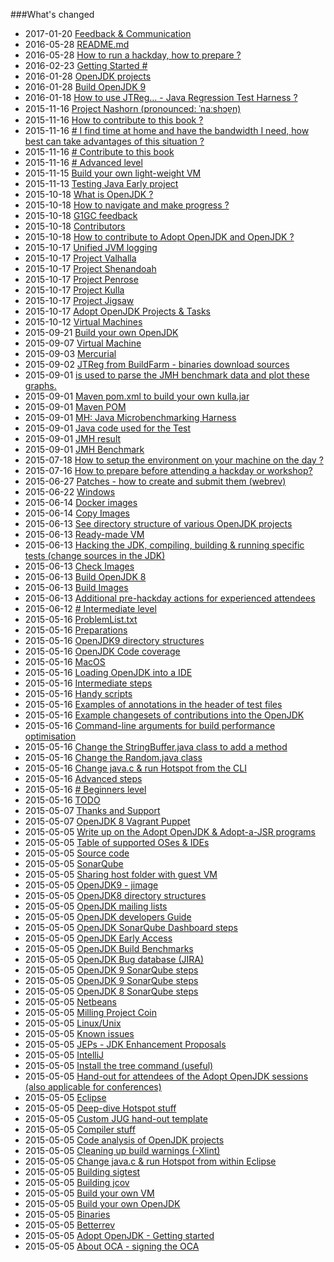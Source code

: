 ###What's changed


* 2017-01-20 [Feedback & Communication](feedback.md)
* 2016-05-28 [README.md](README.md)
* 2016-05-28 [ How to run a hackday, how to prepare ?](how-to-navigate/how_to_run_a_hackday,_how_to_prepare.md)
* 2016-02-23 [Getting Started #](quickstart.md)
* 2016-01-28 [OpenJDK projects](openjdk-projects/openjdk_projects.md)
* 2016-01-28 [Build OpenJDK 9](binaries/build_openjdk_9.md)
* 2016-01-18 [How to use JTReg… - Java Regression Test Harness ?](intermediate-steps/how_to_use_jtreg_-_java_regression_test_harness.md)
* 2015-11-16 [Project Nashorn (pronounced: ˈnaːshɔɐ̯n)](openjdk-projects/nashorn.md)
* 2015-11-16 [How to contribute to this book ?](how-to-navigate/contribute.md)
* 2015-11-16 [# I find time at home and have the bandwidth I need, how best can take advantages of this situation ?](how-to-navigate/free-time-ample-bandwidth.md)
* 2015-11-16 [# Contribute to this book](how-to-navigate/contribute_to_this_book.md)
* 2015-11-16 [# Advanced level](how-to-navigate/advanced-level.md)
* 2015-11-15 [Build your own light-weight VM](virtual-machines/build_your_own_lightweight_vm.md)
* 2015-11-13 [Testing Java Early project](intermediate-steps/testing_java_early_project.md)
* 2015-10-18 [What is OpenJDK ?](adopt-openjdk-getting-started/what_is_openjdk.md)
* 2015-10-18 [How to navigate and make progress ?](how-to-navigate/how-to-navigate-and-make-progress.md)
* 2015-10-18 [G1GC feedback](adoptopenjdk-projects/g1gc_feedback.md)
* 2015-10-18 [Contributors](contributors.md)
* 2015-10-18 [ How to contribute to Adopt OpenJDK and OpenJDK ?](how-to-navigate/how_to_contribute_to_adopt_openjdk_and_openjdk.md)
* 2015-10-17 [Unified JVM logging](adoptopenjdk-projects/unified_jvm_logging.md)
* 2015-10-17 [Project Valhalla](openjdk-projects/valhalla.md)
* 2015-10-17 [Project Shenandoah](openjdk-projects/shenandoah.md)
* 2015-10-17 [Project Penrose](openjdk-projects/penrose.md)
* 2015-10-17 [Project Kulla](openjdk-projects/kulla/kulla.md)
* 2015-10-17 [Project Jigsaw](openjdk-projects/jigsaw/jigsaw.md)
* 2015-10-17 [Adopt OpenJDK Projects & Tasks](adoptopenjdk-projects/adopt_openjdk_projects.md)
* 2015-10-12 [Virtual Machines](virtual-machines/virtual_machines.md)
* 2015-09-21 [Build your own OpenJDK](binaries/build_your_own_openjdk.md)
* 2015-09-07 [Virtual Machine](known-issues/known_issues_virtual_machine.md)
* 2015-09-03 [Mercurial](known-issues/known_issues_mercurial.md)
* 2015-09-02 [JTReg from BuildFarm - binaries download sources](binaries/jtreg_from_buildfarm.md)
* 2015-09-01 [is used to parse the JMH benchmark data and plot these graphs.](openjdk-projects/jmh/analysisusingR.md)
* 2015-09-01 [Maven pom.xml to build your own kulla.jar](openjdk-projects/kulla/kulla-pom-xml.md)
* 2015-09-01 [Maven POM](openjdk-projects/jmh/maven-dependencies.md)
* 2015-09-01 [MH: Java Microbenchmarking Harness](openjdk-projects/jmh/jmh.md)
* 2015-09-01 [Java code used for the Test](openjdk-projects/jmh/system-under-test.md)
* 2015-09-01 [JMH result](openjdk-projects/jmh/jmh-result.md)
* 2015-09-01 [JMH Benchmark](openjdk-projects/jmh/jmh-benchmark.md)
* 2015-07-18 [ How to setup the environment on your machine on the day ?](how-to-navigate/prepare-an-environment-machine.md)
* 2015-07-16 [How to prepare before attending a hackday or workshop?](how-to-navigate/prepare-before-hackday.md)
* 2015-06-27 [Patches - how to create and submit them (webrev)](intermediate-steps/patches_-_how_to_create_and_submit_them_webrev.md)
* 2015-06-22 [Windows](known-issues/known_issues_windows.md)
* 2015-06-14 [Docker images](docker-images/docker-images.md)
* 2015-06-14 [Copy Images](docker-images/copy-images.md)
* 2015-06-13 [See directory structure of various OpenJDK projects](intermediate-steps/see_directory_structure_of_various_openjdk_projects.md)
* 2015-06-13 [Ready-made VM](virtual-machines/ready-made_vm.md)
* 2015-06-13 [Hacking the JDK, compiling, building & running specific tests (change sources in the JDK)](intermediate-steps/hacking_the_jdk,_compiling,_building_&_running_specific_tests_change_sources_in_the_jdk.md)
* 2015-06-13 [Check Images](docker-images/check-images.md)
* 2015-06-13 [Build OpenJDK 8](binaries/build_openjdk_8.md)
* 2015-06-13 [Build Images](docker-images/build-images.md)
* 2015-06-13 [Additional pre-hackday actions for experienced attendees](how-to-navigate/additional-pre-hackday-actions-experienced.md)
* 2015-06-12 [# Intermediate level](how-to-navigate/intermediate-level.md)
* 2015-05-16 [ProblemList.txt](intermediate-steps/problems.txt.md)
* 2015-05-16 [Preparations](intermediate-steps/preparations.md)
* 2015-05-16 [OpenJDK9 directory structures](intermediate-steps/openjdk9_directory_structures.md)
* 2015-05-16 [OpenJDK Code coverage](advanced-steps/openjdk_code_coverage.md)
* 2015-05-16 [MacOS](known-issues/known_issues_macos.md)
* 2015-05-16 [Loading OpenJDK into a IDE](source-code/loading_openjdk_into_ide.md)
* 2015-05-16 [Intermediate steps](intermediate-steps/intermediate_steps.md)
* 2015-05-16 [Handy scripts](handy-scripts-for-OpenJDK-developers.md)
* 2015-05-16 [Examples of annotations in the header of test files](intermediate-steps/test-annotations.md)
* 2015-05-16 [Example changesets of contributions into the OpenJDK](intermediate-steps/example_changesets_of_contributions_into_the_openjdk.md)
* 2015-05-16 [Command-line arguments for build performance optimisation](advanced-steps/command-line_arguments_for_build_performance_optimisation.md)
* 2015-05-16 [Change the StringBuffer.java class to add a method](intermediate-steps/change_the_stringbufferjava_class_to_add_a_new_method.md)
* 2015-05-16 [Change the Random.java class](intermediate-steps/change_the_randomjava_class.md)
* 2015-05-16 [Change java.c & run Hotspot from the CLI](advanced-steps/change_javac_&_run_hotspot_from_the_cli.md)
* 2015-05-16 [Advanced steps](advanced-steps/advanced_steps.md)
* 2015-05-16 [# Beginners level](how-to-navigate/beginners-level.md)
* 2015-05-16 [ TODO](virtual-machines/TODO.md)
* 2015-05-07 [Thanks and Support](thanks_and_support.md)
* 2015-05-07 [OpenJDK 8 Vagrant Puppet](virtual-machines/adoptjdk_puppet_vm.md)
* 2015-05-05 [Write up on the Adopt OpenJDK & Adopt-a-JSR programs](adopt-openjdk-getting-started/write_up_on_the_adopt_openjdk_&_adopt-a-jsr_programs.md)
* 2015-05-05 [Table of supported OSes & IDEs](adopt-openjdk-getting-started/table_of_supported_oses_&_ides.md)
* 2015-05-05 [Source code](source-code/source_code.md)
* 2015-05-05 [SonarQube](known-issues/known_issues_sonarqube.md)
* 2015-05-05 [Sharing host folder with guest VM](virtual-machines/sharing_host_folder_with_guest_vm.md)
* 2015-05-05 [OpenJDK9 - jimage](intermediate-steps/openjdk9-jimage.md)
* 2015-05-05 [OpenJDK8 directory structures](intermediate-steps/openjdk8_directory_structures.md)
* 2015-05-05 [OpenJDK mailing lists](openjdk-mailing-lists.md)
* 2015-05-05 [OpenJDK developers Guide](intermediate-steps/openjdk_developers_guide.md)
* 2015-05-05 [OpenJDK SonarQube Dashboard steps](intermediate-steps/openjdk_sonarqube_dashboard_steps.md)
* 2015-05-05 [OpenJDK Early Access](binaries/openjdk_early_access.md)
* 2015-05-05 [OpenJDK Build Benchmarks](adopt-openjdk-getting-started/openjdk-build-benchmarks.md)
* 2015-05-05 [OpenJDK Bug database (JIRA)](adopt-openjdk-getting-started/openjdk_bug_database_jira.md)
* 2015-05-05 [OpenJDK 9 SonarQube steps](intermediate-steps/openjdk_9_sonarqube_steps.md)
* 2015-05-05 [OpenJDK 9 SonarQube steps](intermediate-steps/openjdk9_sonarqube_steps.md)
* 2015-05-05 [OpenJDK 8 SonarQube steps](intermediate-steps/openjdk8_sonarqube_steps.md)
* 2015-05-05 [Netbeans](source-code/loading_openjdk_in_netbeans.md)
* 2015-05-05 [Milling Project Coin](intermediate-steps/milling_project_coin.md)
* 2015-05-05 [Linux/Unix](known-issues/known_issues_linuxunix.md)
* 2015-05-05 [Known issues](known-issues/known_issues.md)
* 2015-05-05 [JEPs - JDK Enhancement Proposals](intermediate-steps/jeps_-_jdk_enhancement_proposals.md)
* 2015-05-05 [IntelliJ](source-code/loading_openjdk_in_intellij.md)
* 2015-05-05 [Install the tree command (useful)](adopt-openjdk-getting-started/install_the_tree_command.md)
* 2015-05-05 [Hand-out for attendees of the Adopt OpenJDK sessions (also applicable for conferences)](adopt-openjdk-getting-started/hand-out_for_attendees_of_the_adopt_openjdk_sessions_also_applicable_for_conferences.md)
* 2015-05-05 [Eclipse](source-code/loading_openjdk_in_eclipse.md)
* 2015-05-05 [Deep-dive Hotspot stuff](advanced-steps/deep-dive_hotspot_stuff.md)
* 2015-05-05 [Custom JUG hand-out template](adopt-openjdk-getting-started/custom_jug_hand-out_template.md)
* 2015-05-05 [Compiler stuff](advanced-steps/compiler_stuff.md)
* 2015-05-05 [Code analysis of OpenJDK projects](intermediate-steps/code_analysis_of_openjdk_projects.md)
* 2015-05-05 [Cleaning up build warnings (-Xlint)](intermediate-steps/cleaning_up_build_warnings.md)
* 2015-05-05 [Change java.c & run Hotspot from within Eclipse](advanced-steps/change_javac_&_run_hotspot_from_within_eclipse.md)
* 2015-05-05 [Building sigtest](advanced-steps/building_sigtest.md)
* 2015-05-05 [Building jcov](advanced-steps/building_jcov.md)
* 2015-05-05 [Build your own VM](virtual-machines/build_your_own_vm.md)
* 2015-05-05 [Build your own OpenJDK](virtual-machines/build_your_own_openjdk.md)
* 2015-05-05 [Binaries](binaries/binaries.md)
* 2015-05-05 [Betterrev](adoptopenjdk-projects/adoptopenjdk_projects_betterrev.md)
* 2015-05-05 [Adopt OpenJDK - Getting started](adopt-openjdk-getting-started/adopt_openjdk_-_getting_started.md)
* 2015-05-05 [About OCA - signing the OCA](adopt-openjdk-getting-started/about_oca_-_signing_the_oca.md)
